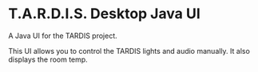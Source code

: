 T.A.R.D.I.S. Desktop Java UI
============================

A Java UI for the TARDIS project.

This UI allows you to control the TARDIS lights and audio
manually. It also displays the room temp.

